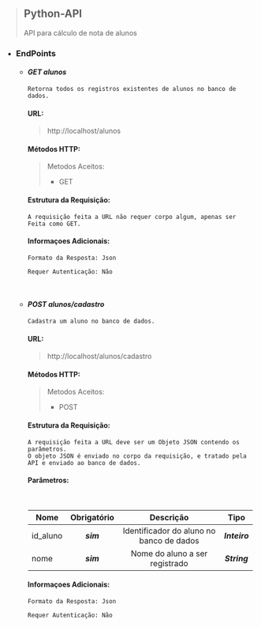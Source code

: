 > ## Python-API
  > 
  >API para cálculo de nota de alunos

  - ### EndPoints
    - #### ***GET alunos***


          Retorna todos os registros existentes de alunos no banco de dados.


        #### **URL:** 
        > http://localhost/alunos

        #### **Métodos HTTP:**
        > Metodos Aceitos:
        > 
        > - GET

        #### **Estrutura da Requisição**:
          A requisição feita a URL não requer corpo algum, apenas ser Feita como GET.
        
        #### **Informaçoes Adicionais:**

          Formato da Resposta: Json
                  
          Requer Autenticação: Não

        &nbsp;

        
    - #### ***POST alunos/cadastro***
          Cadastra um aluno no banco de dados.

        #### **URL:** 
        > http://localhost/alunos/cadastro
        
        #### **Métodos HTTP:**
        > Metodos Aceitos:
        > 
        > - POST


        #### **Estrutura da Requisição**:
          A requisição feita a URL deve ser um Objeto JSON contendo os parâmetros.
          O objeto JSON é enviado no corpo da requisição, e tratado pela API e enviado ao banco de dados.
        
        #### **Parâmetros:**

        &nbsp;

        | Nome | Obrigatório | Descrição | Tipo |
        | ------------- | :-----:| :--------:| :-------: |
        | id_aluno | ***sim*** | Identificador do aluno no banco de dados | ***Inteiro***
        | nome | ***sim*** | Nome do aluno a ser registrado   | ***String*** |

        #### **Informaçoes Adicionais:**
          
          Formato da Resposta: Json
                  
          Requer Autenticação: Não




     

